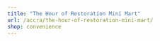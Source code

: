 ```yaml
---
title: "The Hour of Restoration Mini Mart"
url: /accra/the-hour-of-restoration-mini-mart/
shop: convenience
---
```

